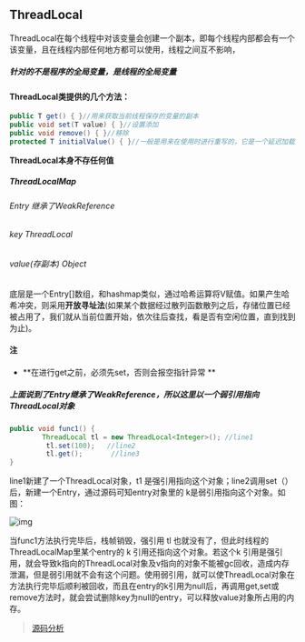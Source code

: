 ## ThreadLocal
 ThreadLocal在每个线程中对该变量会创建一个副本，即每个线程内部都会有一个该变量，且在线程内部任何地方都可以使用，线程之间互不影响， 

##### 针对的不是程序的全局变量，是线程的全局变量

####  ThreadLocal类提供的几个方法： 

```java
public T get() { }//用来获取当前线程保存的变量的副本
public void set(T value) { }//设置添加
public void remove() { }//移除
protected T initialValue() { }//一般是用来在使用时进行重写的，它是一个延迟加载方法
```

**ThreadLocal本身不存任何值**

##### ThreadLocalMap

###### Entry 继承了WeakReference

###### key ThreadLocal

###### value(存副本) Object

底层是一个Entry[]数组，和hashmap类似，通过哈希运算将V赋值。如果产生哈希冲突，则采用**开放寻址法**(如果某个数据经过散列函数散列之后，存储位置已经被占用了，我们就从当前位置开始，依次往后查找，看是否有空闲位置，直到找到为止)。

#### 注

* **在进行get之前，必须先set，否则会报空指针异常 **



##### 上面说到了Entry继承了WeakReference，所以这里以一个弱引用指向ThreadLocal对象

```java
public void func1() {
        ThreadLocal tl = new ThreadLocal<Integer>(); //line1
         tl.set(100);   //line2
         tl.get();       //line3
}
```

 line1新建了一个ThreadLocal对象，t1 是强引用指向这个对象；line2调用set（）后，新建一个Entry，通过源码可知entry对象里的 k是弱引用指向这个对象。如图： 

 ![img](https://img2018.cnblogs.com/i-beta/1743446/201912/1743446-20191227164355954-1650595248.png) 

 当func1方法执行完毕后，栈帧销毁，强引用 tl 也就没有了，但此时线程的ThreadLocalMap里某个entry的 k 引用还指向这个对象。若这个k 引用是强引用，就会导致k指向的ThreadLocal对象及v指向的对象不能被gc回收，造成内存泄漏，但是弱引用就不会有这个问题。使用弱引用，就可以使ThreadLocal对象在方法执行完毕后顺利被回收，而且在entry的k引用为null后，再调用get,set或remove方法时，就会尝试删除key为null的entry，可以释放value对象所占用的内存。 

>[源码分析]( )



